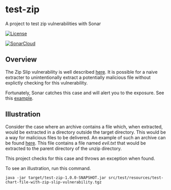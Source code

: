 # test-zip

A project to test zip vulnerabilities with Sonar

[![License](https://img.shields.io/badge/License-MIT-blue.svg)](https://opensource.org/licenses/MIT)

[![SonarCloud](https://sonarcloud.io/images/project_badges/sonarcloud-white.svg)](https://sonarcloud.io/dashboard?id=melahn_test-zip)

## Overview

The Zip Slip vulnerability is well described [here](https://github.com/snyk/zip-slip-vulnerability). It is possible for a naive extracter to
unintentionally extract a potentially malicious file without explictly checking for this vulnerability.

Fortunately, Sonar catches this case and will alert you to the exposure. See this [example](https://sonarcloud.io/project/issues?id=helm-chartmap&open=AXi35lCDkE4Xha4vbz5h&resolved=false&types=VULNERABILITY).

## Illustration

Consider the case where an archive contains a file which, when extracted, would be extracted in a directory outside the target directory. This would be
a way for malicious files to be delivered. An example of such an archive can be found [here](./src/test/resources/test-chart-file-with-zip-slip-vulnerability.tgz).  This file contains a file named *evil.txt* that would be extracted to the parent directory of the unzip directory.

This project checks for this case and throws an exception when found. 

To see an illustration, run this command.

    java -jar target/test-zip-1.0.0-SNAPSHOT.jar src/test/resources/test-chart-file-with-zip-slip-vulnerability.tgz
